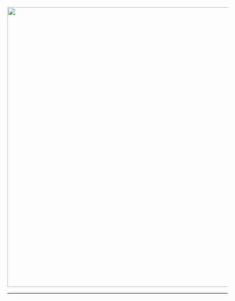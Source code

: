 <p align="center">
    <a href="https://lunapic.com">
        <img src="https://i.imgur.com/b80F7RU.png" border="0" width="640">
    </a>
</p>
<hr>

